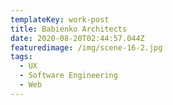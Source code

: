 ```yaml
---
templateKey: work-post
title: Babienko Architects
date: 2020-08-20T02:44:57.044Z
featuredimage: /img/scene-16-2.jpg
tags:
  - UX
  - Software Engineering
  - Web
---
```

